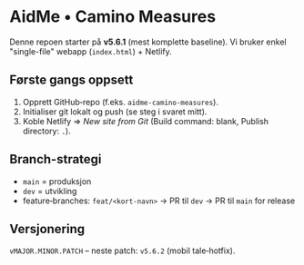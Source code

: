 # AidMe • Camino Measures

Denne repoen starter på **v5.6.1** (mest komplette baseline). Vi bruker enkel "single-file" webapp (`index.html`) + Netlify.

## Første gangs oppsett
1. Opprett GitHub‑repo (f.eks. `aidme-camino-measures`).
2. Initialiser git lokalt og push (se steg i svaret mitt).
3. Koble Netlify ⇒ *New site from Git* (Build command: blank, Publish directory: `.`).

## Branch-strategi
- `main` = produksjon
- `dev`  = utvikling
- feature‑branches: `feat/<kort-navn>` → PR til `dev` → PR til `main` for release

## Versjonering
`vMAJOR.MINOR.PATCH` – neste patch: `v5.6.2` (mobil tale‑hotfix).

